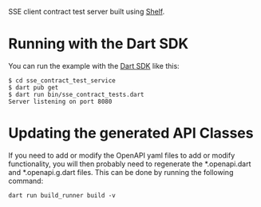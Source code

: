 SSE client contract test server built using [Shelf](https://pub.dev/packages/shelf).

# Running with the Dart SDK

You can run the example with the [Dart SDK](https://dart.dev/get-dart)
like this:

```
$ cd sse_contract_test_service
$ dart pub get
$ dart run bin/sse_contract_tests.dart
Server listening on port 8080
```

# Updating the generated API Classes

If you need to add or modify the OpenAPI yaml files to add or modify functionality, you will then probably need to regenerate the *.openapi.dart and *.openapi.g.dart files.  This can be done by running the following command:

```
dart run build_runner build -v
```

